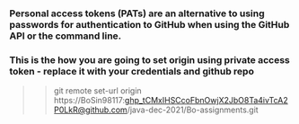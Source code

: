 
### Personal access tokens (PATs) are an alternative to using passwords for authentication to GitHub when using the GitHub API or the command line.

### This is the how you are going to set origin using private access token - replace it with your credentials and github repo   
>>git remote set-url origin https://BoSin98117: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@github.com/java-dec-2021/Bo-assignments.git
